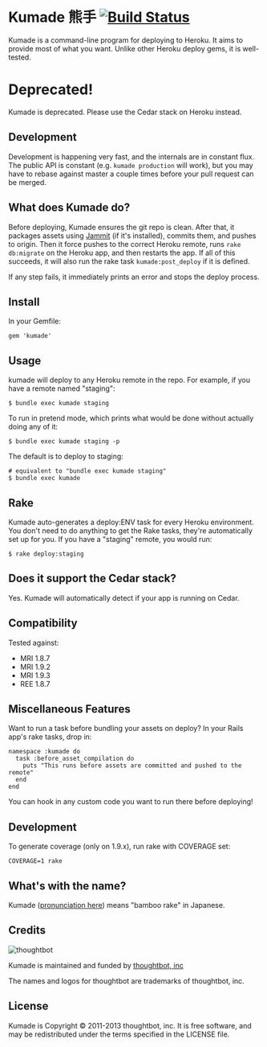 # Kumade 熊手 [![Build Status](https://secure.travis-ci.org/thoughtbot/kumade.png)](http://travis-ci.org/thoughtbot/kumade)
Kumade is a command-line program  for deploying to Heroku. It aims to
provide most of what you want. Unlike other Heroku deploy gems, it is
well-tested.

# Deprecated!

Kumade is deprecated. Please use the Cedar stack on Heroku instead.

## Development
Development is happening very fast, and the internals are in constant flux. The
public API is constant (e.g. `kumade production` will work), but you may have to
rebase against master a couple times before your pull request can be merged.

## What does Kumade do?
Before deploying, Kumade ensures the git repo is clean.
After that, it packages assets using
[Jammit](http://documentcloud.github.com/jammit/) (if it's installed), commits
them, and pushes to origin.
Then it force pushes to the correct Heroku remote, runs `rake db:migrate` on the
Heroku app, and then restarts the app.  If all of this succeeds, it will
also run the rake task `kumade:post_deploy` if it is defined.

If any step fails, it immediately prints an error and stops the deploy
process.

## Install
In your Gemfile:

    gem 'kumade'

## Usage

kumade will deploy to any Heroku remote in the repo.
For example, if you have a remote named "staging":

    $ bundle exec kumade staging

To run in pretend mode, which prints what would be done without actually doing
any of it:

    $ bundle exec kumade staging -p

The default is to deploy to staging:

    # equivalent to "bundle exec kumade staging"
    $ bundle exec kumade

## Rake

Kumade auto-generates a deploy:ENV task for every Heroku environment. You don't
need to do anything to get the Rake tasks, they're automatically set up for you.
If you have a "staging" remote, you would run:

    $ rake deploy:staging

## Does it support the Cedar stack?

Yes. Kumade will automatically detect if your app is running on Cedar.

## Compatibility

Tested against:

* MRI 1.8.7
* MRI 1.9.2
* MRI 1.9.3
* REE 1.8.7

## Miscellaneous Features

Want to run a task before bundling your assets on deploy? In your Rails app's rake tasks, drop in:

    namespace :kumade do
      task :before_asset_compilation do
        puts "This runs before assets are committed and pushed to the remote"
      end
    end

You can hook in any custom code you want to run there before deploying!

## Development
To generate coverage (only on 1.9.x), run rake with COVERAGE set:

    COVERAGE=1 rake

## What's with the name?

Kumade ([pronunciation here](http://translate.google.com/#ja|en|熊手)) means
"bamboo rake" in Japanese.

## Credits

![thoughtbot](http://thoughtbot.com/images/tm/logo.png)

Kumade is maintained and funded by [thoughtbot, inc](http://thoughtbot.com/community)

The names and logos for thoughtbot are trademarks of thoughtbot, inc.

## License

Kumade is Copyright © 2011-2013 thoughtbot, inc. It is free software, and may be redistributed under the terms specified in the LICENSE file.
